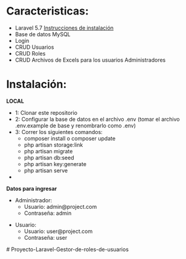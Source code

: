 <h1><b>Caracteristicas:</b></h1>
<ul>
	<li> Laravel 5.7 <a href="https://laravel.com/docs/5.7/installation" target="_blank">Instrucciones de instalación</a> </li>
	<li> Base de datos MySQL </li>
	<li> Login </li>
	<li> CRUD Usuarios</li>
	<li> CRUD Roles</li>
	<li> CRUD Archivos de Excels para los usuarios Administradores</li>
</ul>


<h1><b>Instalación:</b></h1>

<b>LOCAL</b>
<ul>
	<li>1: Clonar este repositorio</li>
	<li>2: Configurar la base de datos en el archivo .env (tomar el archivo .env.example de base y renombrarlo como .env)</li>
	<li>3: Correr los siguientes comandos:
		<ul>
			<li> composer install o composer update</li>
			<li> php artisan storage:link</li>
			<li> php artisan migrate</li>
			<li> php artisan db:seed </li>
			<li> php artisan key:generate</li>
			<li> php artisan serve</li>
		</ul>
	</li>
	<li></li>
</ul>

<b>Datos para ingresar</b>

<ul>
	<li>Administrador: 
		<ul>
			<li>Usuario: admin@project.com</li>
			<li>Contraseña: admin</li>
		</ul>
	</li>
</ul>

<ul>
	<li>Usuario: 
		<ul>
			<li>Usuario: user@project.com</li>
			<li>Contraseña: user</li>
		</ul>
	</li>
</ul># Proyecto-Laravel-Gestor-de-roles-de-usuarios
